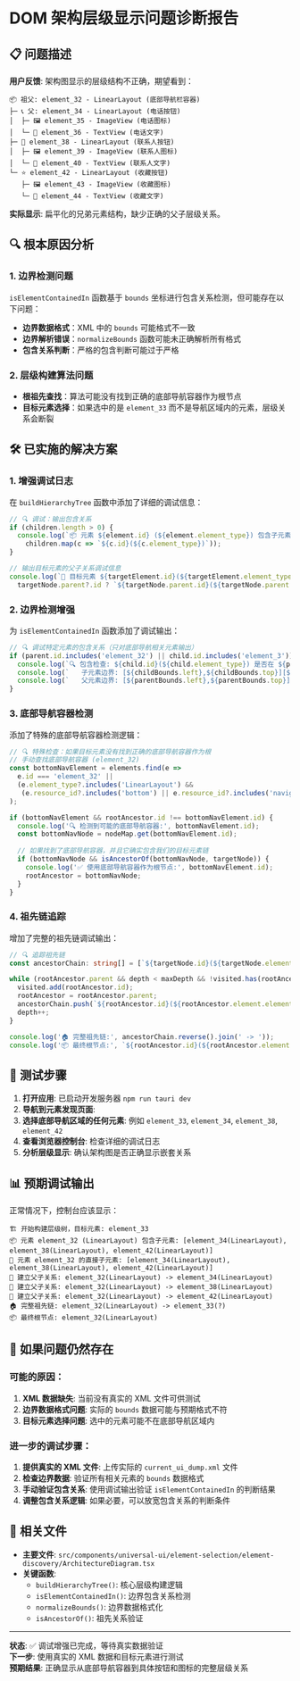# DOM 架构层级显示问题诊断报告

## 📋 问题描述

**用户反馈**: 架构图显示的层级结构不正确，期望看到：
```
📦 祖父: element_32 - LinearLayout (底部导航栏容器)
├─ 📞 父: element_34 - LinearLayout (电话按钮)
│  ├─ 🖼️ element_35 - ImageView (电话图标)
│  └─ 📝 element_36 - TextView (电话文字)
├─ 👥 element_38 - LinearLayout (联系人按钮)
│  ├─ 🖼️ element_39 - ImageView (联系人图标) 
│  └─ 📝 element_40 - TextView (联系人文字)
└─ ⭐ element_42 - LinearLayout (收藏按钮)
   ├─ 🖼️ element_43 - ImageView (收藏图标)
   └─ 📝 element_44 - TextView (收藏文字)
```

**实际显示**: 扁平化的兄弟元素结构，缺少正确的父子层级关系。

## 🔍 根本原因分析

### 1. 边界检测问题
`isElementContainedIn` 函数基于 `bounds` 坐标进行包含关系检测，但可能存在以下问题：
- **边界数据格式**：XML 中的 `bounds` 可能格式不一致
- **边界解析错误**：`normalizeBounds` 函数可能未正确解析所有格式
- **包含关系判断**：严格的包含判断可能过于严格

### 2. 层级构建算法问题
- **根祖先查找**：算法可能没有找到正确的底部导航容器作为根节点
- **目标元素选择**：如果选中的是 `element_33` 而不是导航区域内的元素，层级关系会断裂

## 🛠️ 已实施的解决方案

### 1. 增强调试日志
在 `buildHierarchyTree` 函数中添加了详细的调试信息：
```typescript
// 🔍 调试：输出包含关系
if (children.length > 0) {
  console.log(`📦 元素 ${element.id} (${element.element_type}) 包含子元素:`, 
    children.map(c => `${c.id}(${c.element_type})`));
}

// 输出目标元素的父子关系调试信息
console.log(`🎯 目标元素 ${targetElement.id}(${targetElement.element_type}) 的父元素:`, 
  targetNode.parent?.id ? `${targetNode.parent.id}(${targetNode.parent.element.element_type})` : 'null');
```

### 2. 边界检测增强
为 `isElementContainedIn` 函数添加了调试输出：
```typescript
// 🔍 调试特定元素的包含关系（只对底部导航相关元素输出）
if (parent.id.includes('element_32') || child.id.includes('element_3')) {
  console.log(`🔍 包含检查: ${child.id}(${child.element_type}) 是否在 ${parent.id}(${parent.element_type}) 内: ${isContained}`);
  console.log(`   子元素边界: [${childBounds.left},${childBounds.top}][${childBounds.right},${childBounds.bottom}]`);
  console.log(`   父元素边界: [${parentBounds.left},${parentBounds.top}][${parentBounds.right},${parentBounds.bottom}]`);
}
```

### 3. 底部导航容器检测
添加了特殊的底部导航容器检测逻辑：
```typescript
// 🔍 特殊检查：如果目标元素没有找到正确的底部导航容器作为根
// 手动查找底部导航容器 (element_32)
const bottomNavElement = elements.find(e => 
  e.id === 'element_32' || 
  (e.element_type?.includes('LinearLayout') && 
   (e.resource_id?.includes('bottom') || e.resource_id?.includes('navigation')))
);

if (bottomNavElement && rootAncestor.id !== bottomNavElement.id) {
  console.log('🔍 检测到可能的底部导航容器:', bottomNavElement.id);
  const bottomNavNode = nodeMap.get(bottomNavElement.id);
  
  // 如果找到了底部导航容器，并且它确实包含我们的目标元素链
  if (bottomNavNode && isAncestorOf(bottomNavNode, targetNode)) {
    console.log('✅ 使用底部导航容器作为根节点:', bottomNavElement.id);
    rootAncestor = bottomNavNode;
  }
}
```

### 4. 祖先链追踪
增加了完整的祖先链调试输出：
```typescript
// 🔍 追踪祖先链
const ancestorChain: string[] = [`${targetNode.id}(${targetNode.element.element_type})`];

while (rootAncestor.parent && depth < maxDepth && !visited.has(rootAncestor.id)) {
  visited.add(rootAncestor.id);
  rootAncestor = rootAncestor.parent;
  ancestorChain.push(`${rootAncestor.id}(${rootAncestor.element.element_type})`);
  depth++;
}

console.log('🏠 完整祖先链:', ancestorChain.reverse().join(' -> '));
console.log('📦 最终根节点:', `${rootAncestor.id}(${rootAncestor.element.element_type})`);
```

## 🧪 测试步骤

1. **打开应用**: 已启动开发服务器 `npm run tauri dev`
2. **导航到元素发现页面**: 
3. **选择底部导航区域的任何元素**: 例如 `element_33`, `element_34`, `element_38`, `element_42`
4. **查看浏览器控制台**: 检查详细的调试日志
5. **分析层级显示**: 确认架构图是否正确显示嵌套关系

## 📊 预期调试输出

正常情况下，控制台应该显示：
```
🏗️ 开始构建层级树，目标元素: element_33
📦 元素 element_32 (LinearLayout) 包含子元素: [element_34(LinearLayout), element_38(LinearLayout), element_42(LinearLayout)]
🎯 元素 element_32 的直接子元素: [element_34(LinearLayout), element_38(LinearLayout), element_42(LinearLayout)]
🔗 建立父子关系: element_32(LinearLayout) -> element_34(LinearLayout)
🔗 建立父子关系: element_32(LinearLayout) -> element_38(LinearLayout)
🔗 建立父子关系: element_32(LinearLayout) -> element_42(LinearLayout)
🏠 完整祖先链: element_32(LinearLayout) -> element_33(?)
📦 最终根节点: element_32(LinearLayout)
```

## 🔧 如果问题仍然存在

### 可能的原因：
1. **XML 数据缺失**: 当前没有真实的 XML 文件可供测试
2. **边界数据格式问题**: 实际的 `bounds` 数据可能与预期格式不符
3. **目标元素选择问题**: 选中的元素可能不在底部导航区域内

### 进一步的调试步骤：
1. **提供真实的 XML 文件**: 上传实际的 `current_ui_dump.xml` 文件
2. **检查边界数据**: 验证所有相关元素的 `bounds` 数据格式
3. **手动验证包含关系**: 使用调试输出验证 `isElementContainedIn` 的判断结果
4. **调整包含关系逻辑**: 如果必要，可以放宽包含关系的判断条件

## 📂 相关文件

- **主要文件**: `src/components/universal-ui/element-selection/element-discovery/ArchitectureDiagram.tsx`
- **关键函数**: 
  - `buildHierarchyTree()`: 核心层级构建逻辑
  - `isElementContainedIn()`: 边界包含关系检测
  - `normalizeBounds()`: 边界数据格式化
  - `isAncestorOf()`: 祖先关系验证

---

**状态**: ✅ 调试增强已完成，等待真实数据验证  
**下一步**: 使用真实的 XML 数据和目标元素进行测试  
**预期结果**: 正确显示从底部导航容器到具体按钮和图标的完整层级关系